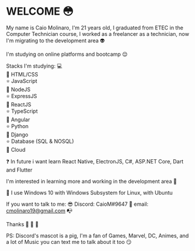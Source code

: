 # WELCOME :flushed:

My name is Caio Molinaro, I'm 21 years old, I graduated from ETEC in the Computer Technician course, I worked as a freelancer as a technician, now I'm migrating to the development area :alien:

I'm studying on online platforms and bootcamp :relieved:

Stacks I'm studying: :computer:  
:space_invader: HTML/CSS  
:star: JavaScript  
:space_invader: NodeJS  
:star: ExpressJS  
:space_invader: ReactJS  
:star: TypeScript  
:space_invader: Angular  
:star: Python  
:space_invader: Django  
:star: Database (SQL & NOSQL)   
:space_invader: Cloud


:question: In future i want learn React Native, ElectronJS, C#, ASP.NET Core, Dart and Flutter    

I'm interested in learning more and working in the development area :boy:  

:penguin:  I use Windows 10 with Windows Subsystem for Linux, with Ubuntu  

If you want to talk to me: :sunglasses:
Discord: CaioM#9647 :pig:
email: cmolinaro19@gmail.com :mailbox_with_no_mail:

Thanks :wave: :facepunch: :walking:



PS: Discord's mascot is a pig, I'm a fan of Games, Marvel, DC, Animes, and a lot of Music you can text me to talk about it too :smirk:
